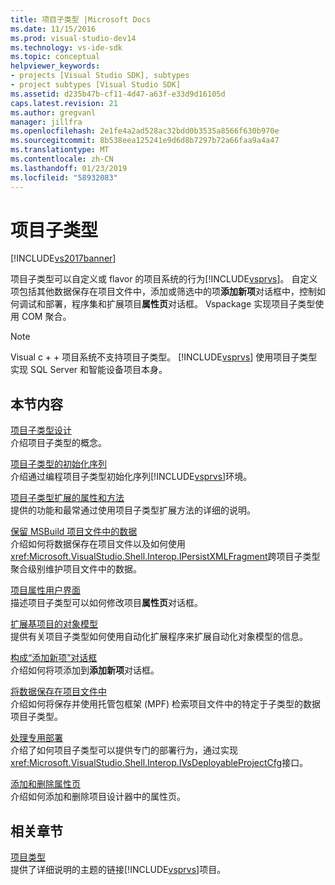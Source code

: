 ```yaml
---
title: 项目子类型 |Microsoft Docs
ms.date: 11/15/2016
ms.prod: visual-studio-dev14
ms.technology: vs-ide-sdk
ms.topic: conceptual
helpviewer_keywords:
- projects [Visual Studio SDK], subtypes
- project subtypes [Visual Studio SDK]
ms.assetid: d235b47b-cf11-4d47-a63f-e33d9d16105d
caps.latest.revision: 21
ms.author: gregvanl
manager: jillfra
ms.openlocfilehash: 2e1fe4a2ad528ac32bdd0b3535a8566f630b970e
ms.sourcegitcommit: 8b538eea125241e9d6d8b7297b72a66faa9a4a47
ms.translationtype: MT
ms.contentlocale: zh-CN
ms.lasthandoff: 01/23/2019
ms.locfileid: "58932083"
---
```

# <a name="project-subtypes"></a>项目子类型
[!INCLUDE[vs2017banner](../../includes/vs2017banner.md)]

项目子类型可以自定义或 flavor 的项目系统的行为[!INCLUDE[vsprvs](../../includes/vsprvs-md.md)]。 自定义项包括其他数据保存在项目文件中，添加或筛选中的项**添加新项**对话框中，控制如何调试和部署，程序集和扩展项目**属性页**对话框。 Vspackage 实现项目子类型使用 COM 聚合。  
  
> [!NOTE]
>  Visual c + + 项目系统不支持项目子类型。 [!INCLUDE[vsprvs](../../includes/vsprvs-md.md)] 使用项目子类型实现 SQL Server 和智能设备项目本身。  
  
## <a name="in-this-section"></a>本节内容  
 [项目子类型设计](../../extensibility/internals/project-subtypes-design.md)  
 介绍项目子类型的概念。  
  
 [项目子类型的初始化序列](../../extensibility/internals/initialization-sequence-of-project-subtypes.md)  
 介绍通过编程项目子类型初始化序列[!INCLUDE[vsprvs](../../includes/vsprvs-md.md)]环境。  
  
 [项目子类型扩展的属性和方法](../../extensibility/internals/properties-and-methods-extended-by-project-subtypes.md)  
 提供的功能和最常通过使用项目子类型扩展方法的详细的说明。  
  
 [保留 MSBuild 项目文件中的数据](../../extensibility/internals/persisting-data-in-the-msbuild-project-file.md)  
 介绍如何将数据保存在项目文件以及如何使用<xref:Microsoft.VisualStudio.Shell.Interop.IPersistXMLFragment>跨项目子类型聚合级别维护项目文件中的数据。  
  
 [项目属性用户界面](../../extensibility/internals/project-property-user-interface.md)  
 描述项目子类型可以如何修改项目**属性页**对话框。  
  
 [扩展基项目的对象模型](../../extensibility/internals/extending-the-object-model-of-the-base-project.md)  
 提供有关项目子类型如何使用自动化扩展程序来扩展自动化对象模型的信息。  
  
 [构成“添加新项”对话框](../../extensibility/internals/contributing-to-the-add-new-item-dialog-box.md)  
 介绍如何将项添加到**添加新项**对话框。  
  
 [将数据保存在项目文件中](../../extensibility/saving-data-in-project-files.md)  
 介绍如何将保存并使用托管包框架 (MPF) 检索项目文件中的特定于子类型的数据项目子类型。  
  
 [处理专用部署](../../extensibility/internals/handling-specialized-deployment.md)  
 介绍了如何项目子类型可以提供专门的部署行为，通过实现<xref:Microsoft.VisualStudio.Shell.Interop.IVsDeployableProjectCfg>接口。  
  
 [添加和删除属性页](../../extensibility/adding-and-removing-property-pages.md)  
 介绍如何添加和删除项目设计器中的属性页。  
  
## <a name="related-sections"></a>相关章节  
 [项目类型](../../extensibility/internals/project-types.md)  
 提供了详细说明的主题的链接[!INCLUDE[vsprvs](../../includes/vsprvs-md.md)]项目。
